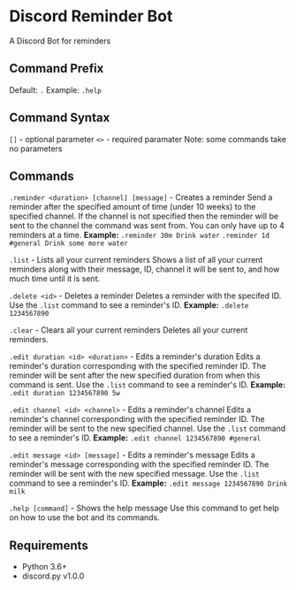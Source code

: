 # Discord Reminder Bot
A Discord Bot for reminders

## Command Prefix
Default: `.`
Example: `.help`

## Command Syntax
`[]` - optional parameter
`<>` - required paramater
Note: some commands take no parameters

## Commands
`.reminder <duration> [channel] [message]` - Creates a reminder
Send a reminder after the specified amount of time (under 10 weeks) to the specified 
channel. If the channel is not specified then the reminder will be sent to the channel 
the command was sent from. You can only have up to 4 reminders at a time.
**Example:**
`.reminder 30m Drink water`
`.reminder 1d #general Drink some more water`

`.list` - Lists all your current reminders
Shows a list of all your current reminders along with their message, ID, channel it 
will be sent to, and how much time until it is sent.

`.delete <id>` - Deletes a reminder
Deletes a reminder with the specifed ID. Use the `.list` command to see a reminder's ID.
**Example:**
`.delete 1234567890` 

`.clear` - Clears all your current reminders
Deletes all your current reminders.

`.edit duration <id> <duration>` - Edits a reminder's duration
Edits a reminder's duration corresponding with the specified reminder ID. The reminder 
will be sent after the new specified duration from when this command is sent. Use the 
`.list` command to see a reminder's ID.
**Example:**
`.edit duration 1234567890 5w`

`.edit channel <id> <channel>` - Edits a reminder's channel
Edits a reminder's channel corresponding with the specified reminder ID. The reminder 
will be sent to the new specified channel. Use the `.list` command to see a reminder's ID.
**Example:**
`.edit channel 1234567890 #general`

`.edit message <id> [message]` - Edits a reminder's message
Edits a reminder's message corresponding with the specified reminder ID. The reminder 
will be sent with the new specified message. Use the `.list` command to see a reminder's ID.
**Example:**
`.edit message 1234567890 Drink milk`

`.help [command]` - Shows the help message
Use this command to get help on how to use the bot and its commands.

## Requirements
- Python 3.6+
- discord.py v1.0.0